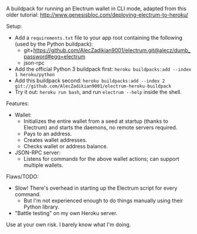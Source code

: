 A buildpack for running an Electrum wallet in CLI mode, 
adapted from this older tutorial: http://www.genesisbloc.com/deploying-electrum-to-heroku/

Setup:
- Add a `requirements.txt` file to your app root containing the following (used by the Python buildpack):
    - git+https://github.com/AlecZadikian9001/electrum.git@alecz/dumb_password#egg=electrum
    - json-rpc
- Add the official Python 3 buildpack first: `heroku buildpacks:add --index 1 heroku/python`
- Add this buildpack second: `heroku buildpacks:add --index 2 git://github.com/AlecZadikian9001/electrum-heroku-buildpack`
- Try it out: `heroku run bash`, and run `electrum --help` inside the shell.


Features:
- Wallet:
    - Initializes the entire wallet from a seed at startup (thanks to Electrum) and starts the daemons, no remote servers required.
    - Pays to an address.
    - Creates wallet addresses.
    - Checks wallet or address balance.
- JSON-RPC server:
    - Listens for commands for the above wallet actions; can support multiple wallets.


Flaws/TODO:
- Slow! There's overhead in starting up the Electrum script for every command. 
    - But I'm not experienced enough to do things manually using their Python library.
- "Battle testing" on my own Heroku server.


Use at your own risk. I barely know what I'm doing.
